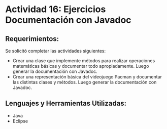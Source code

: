 # Actividad 16: Ejercicios Documentación con Javadoc
## Requerimientos:
Se solicitó completar las actividades siguientes:
* Crear una clase que implemente métodos para realizar operaciones matemáticas básicas y documentar todo apropiadamente. Luego generar la documentación con Javadoc.
* Crear una representación básica del videojuego Pacman y documentar las distintas clases y métodos. Luego generar la documentación con Javadoc.

## Lenguajes y Herramientas Utilizadas:
* Java
* Eclipse
